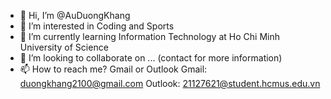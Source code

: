 - 👋 Hi, I’m @AuDuongKhang
- 👀 I’m interested in Coding and Sports
- 🌱 I’m currently learning Information Technology at Ho Chi Minh University of Science
- 💞️ I’m looking to collaborate on ... (contact for more information)
- 📫 How to reach me? Gmail or Outlook
Gmail: duongkhang2100@gmail.com
Outlook: 21127621@student.hcmus.edu.vn

<!---
AuDuongKhang/AuDuongKhang is a ✨ special ✨ repository because its `README.md` (this file) appears on your GitHub profile.
You can click the Preview link to take a look at your changes.
--->
